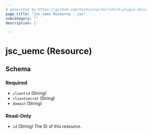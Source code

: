 ```yaml
---
# generated by https://github.com/hashicorp/terraform-plugin-docs
page_title: "jsc_uemc Resource - jsc"
subcategory: ""
description: |-
  
---
```


# jsc_uemc (Resource)





<!-- schema generated by tfplugindocs -->
## Schema

### Required

- `clientid` (String)
- `clientsecret` (String)
- `domain` (String)

### Read-Only

- `id` (String) The ID of this resource.

